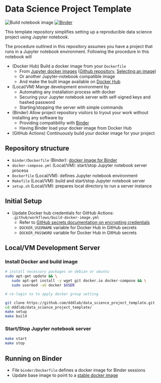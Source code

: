 # Data Science Project Template

![Build notebook image](https://github.com/dddlab/data_science_project_template/workflows/Build%20notebook%20image/badge.svg)
[![Binder](https://mybinder.org/badge_logo.svg)](https://mybinder.org/v2/gh/dddlab/data_science_project_template/main)

This template repository simplifies setting up a reproducible data science project using Jupyter notebook.

The procedure outlined in this repository assumes you have a project that runs in a Jupyter notebook environment. Following the procedure in this notebook will 

* (Docker Hub) Build a docker image from your `Dockerfile`
    * From [Jupyter docker images](https://hub.docker.com/u/jupyter) ([Github repository](https://github.com/jupyter/docker-stacks), [Selecting an image](https://jupyter-docker-stacks.readthedocs.io/en/latest/using/selecting.html))
    * Or another Jupyter-notebook compatible image
    * And make the built image available on [Docker Hub](https://hub.docker.com)
* (Local/VM) Mange development environment by  
    * Automating any installation process with docker
    * Securing your Jupyter notebook server with self-signed keys and hashed password
    * Starting/stopping the server with simple commands
* (Binder) Allow project repository visitors to tryout your work without installing any software by 
    * Providing compatibility with [Binder](https://mybinder.org)
    * Having Binder load your docker image from Docker Hub
* (GitHub Actions) Continuously build your docker image for your project

## Repository structure

* `binder/Dockerfile` (Binder): [docker image for Binder](https://mybinder.readthedocs.io/en/latest/tutorials/dockerfile.html)
* `docker-compose.yml` (Local/VM): start/stop Jupyter notebook server process
* `Dockerfile` (Local/VM): defines Jupyter notebook environment
* `Makefile` (Local/VM): build and start/stop Jupyter notebook server
* `setup.sh` (Local/VM): prepares local directory to run a server instance

## Initial Setup

* Update Docker hub credentials for GitHub Actions: `.github/workflows/build-docker-image.yml`
   * Refer to [GitHub secrets documentation on encrypting credentials](https://docs.github.com/en/actions/configuring-and-managing-workflows/creating-and-storing-encrypted-secrets)
   * `DOCKER_USERNAME` variable for Docker Hub in GitHub secrets
   * `DOCKER_PASSWORD` variable for Docker Hub in GitHub secrets

## Local/VM Development Server

### Install Docker and build image

```bash
# install necessary packages on debian or ubuntu
sudo apt-get update && \
   sudo apt-get install -y wget git docker.io docker-compose && \
   sudo usermod -aG docker $USER

# re-login to to apply docker group setting

git clone https://github.com/dddlab/data_science_project_template.git
cd dddlab/data_science_project_template/
make setup
make build
```

### Start/Stop Jupyter notebook server

```bash
make start
make stop
```

## Running on Binder

* File `binder/Dockerfile` defines a docker image for Binder sessions
* Update base image to point to a [stable docker image](https://hub.docker.com/repository/docker/dddlab/ds-project-template/tags?page=1)
